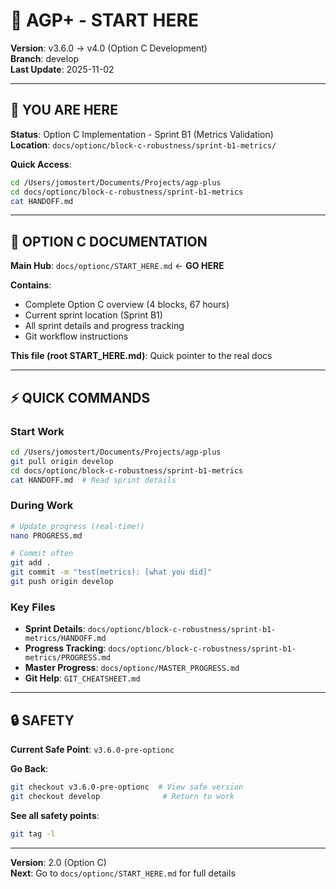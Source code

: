 # 🧭 AGP+ - START HERE

**Version**: v3.6.0 → v4.0 (Option C Development)  
**Branch**: develop  
**Last Update**: 2025-11-02

---

## 🎯 YOU ARE HERE

**Status**: Option C Implementation - Sprint B1 (Metrics Validation)  
**Location**: `docs/optionc/block-c-robustness/sprint-b1-metrics/`

**Quick Access**:
```bash
cd /Users/jomostert/Documents/Projects/agp-plus
cd docs/optionc/block-c-robustness/sprint-b1-metrics
cat HANDOFF.md
```

---

## 📂 OPTION C DOCUMENTATION

**Main Hub**: `docs/optionc/START_HERE.md` ← **GO HERE**

**Contains**:
- Complete Option C overview (4 blocks, 67 hours)
- Current sprint location (Sprint B1)
- All sprint details and progress tracking
- Git workflow instructions

**This file (root START_HERE.md)**: Quick pointer to the real docs

---

## ⚡ QUICK COMMANDS

### Start Work
```bash
cd /Users/jomostert/Documents/Projects/agp-plus
git pull origin develop
cd docs/optionc/block-c-robustness/sprint-b1-metrics
cat HANDOFF.md  # Read sprint details
```

### During Work
```bash
# Update progress (real-time!)
nano PROGRESS.md

# Commit often
git add .
git commit -m "test(metrics): [what you did]"
git push origin develop
```

### Key Files
- **Sprint Details**: `docs/optionc/block-c-robustness/sprint-b1-metrics/HANDOFF.md`
- **Progress Tracking**: `docs/optionc/block-c-robustness/sprint-b1-metrics/PROGRESS.md`
- **Master Progress**: `docs/optionc/MASTER_PROGRESS.md`
- **Git Help**: `GIT_CHEATSHEET.md`

---

## 🔒 SAFETY

**Current Safe Point**: `v3.6.0-pre-optionc`

**Go Back**:
```bash
git checkout v3.6.0-pre-optionc  # View safe version
git checkout develop              # Return to work
```

**See all safety points**:
```bash
git tag -l
```

---

**Version**: 2.0 (Option C)  
**Next**: Go to `docs/optionc/START_HERE.md` for full details
